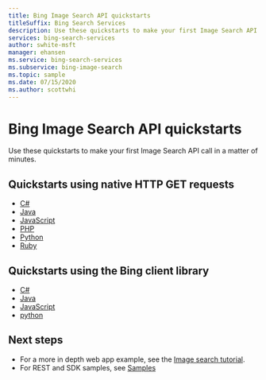 ```yaml
---
title: Bing Image Search API quickstarts
titleSuffix: Bing Search Services
description: Use these quickstarts to make your first Image Search API call in a matter of minutes.
services: bing-search-services
author: swhite-msft
manager: ehansen
ms.service: bing-search-services
ms.subservice: bing-image-search
ms.topic: sample
ms.date: 07/15/2020
ms.author: scottwhi
---
```


# Bing Image Search API quickstarts

Use these quickstarts to make your first Image Search API call in a matter of minutes.

## Quickstarts using native HTTP GET requests

- [C#](rest/csharp.md)
- [Java](rest/java.md)
- [JavaScript](rest/nodejs.md)
- [PHP](rest/php.md)
- [Python](rest/python.md)
- [Ruby](rest/ruby.md)


## Quickstarts using the Bing client library

- [C#](sdk/image-search-client-library-csharp.md)
- [Java](sdk/image-search-client-library-java.md)
- [JavaScript](sdk/image-search-client-library-javascript.md)
- [python](sdk/image-search-client-library-python.md)


## Next steps

- For a more in depth web app example, see the [Image search tutorial](../tutorial/bing-image-search-single-page-app.md).
- For REST and SDK samples, see [Samples](../samples.md)